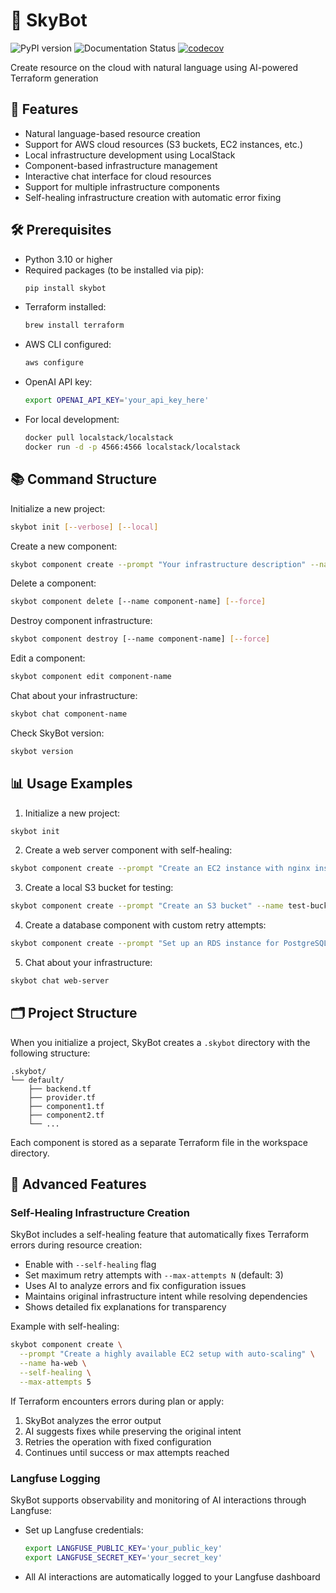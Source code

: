 # 🚀 SkyBot

![PyPI version](https://img.shields.io/pypi/v/skybot.svg)
![Documentation Status](https://readthedocs.org/projects/skybot/badge/?version=latest)
[![codecov](https://codecov.io/github/alaeddine-13/skybot/graph/badge.svg?token=XKIQV0FNC6)](https://codecov.io/github/alaeddine-13/skybot)

Create resource on the cloud with natural language using AI-powered Terraform generation

## 📖 Features

* Natural language-based resource creation
* Support for AWS cloud resources (S3 buckets, EC2 instances, etc.)
* Local infrastructure development using LocalStack
* Component-based infrastructure management
* Interactive chat interface for cloud resources
* Support for multiple infrastructure components
* Self-healing infrastructure creation with automatic error fixing

## 🛠️ Prerequisites

- Python 3.10 or higher
- Required packages (to be installed via pip):
  ```bash
  pip install skybot
  ```
- Terraform installed:
  ```bash
  brew install terraform
  ```
- AWS CLI configured:
  ```bash
  aws configure
  ```
- OpenAI API key:
  ```bash
  export OPENAI_API_KEY='your_api_key_here'
  ```
- For local development:
  ```bash
  docker pull localstack/localstack
  docker run -d -p 4566:4566 localstack/localstack
  ```

## 📚 Command Structure

Initialize a new project:
```bash
skybot init [--verbose] [--local]
```

Create a new component:
```bash
skybot component create --prompt "Your infrastructure description" --name component-name [--verbose] [--force] [--model MODEL_NAME] [--self-healing] [--max-attempts N]
```

Delete a component:
```bash
skybot component delete [--name component-name] [--force]
```

Destroy component infrastructure:
```bash
skybot component destroy [--name component-name] [--force]
```

Edit a component:
```bash
skybot component edit component-name
```

Chat about your infrastructure:
```bash
skybot chat component-name
```

Check SkyBot version:
```bash
skybot version
```

## 📊 Usage Examples

1. Initialize a new project:
```bash
skybot init
```

2. Create a web server component with self-healing:
```bash
skybot component create --prompt "Create an EC2 instance with nginx installed" --name web-server --self-healing
```

3. Create a local S3 bucket for testing:
```bash
skybot component create --prompt "Create an S3 bucket" --name test-bucket --local
```

4. Create a database component with custom retry attempts:
```bash
skybot component create --prompt "Set up an RDS instance for PostgreSQL" --name database --self-healing --max-attempts 5
```

5. Chat about your infrastructure:
```bash
skybot chat web-server
```

## 🗂️ Project Structure

When you initialize a project, SkyBot creates a `.skybot` directory with the following structure:

```
.skybot/
└── default/
    ├── backend.tf
    ├── provider.tf
    ├── component1.tf
    ├── component2.tf
    └── ...
```

Each component is stored as a separate Terraform file in the workspace directory.

## 🔧 Advanced Features

### Self-Healing Infrastructure Creation

SkyBot includes a self-healing feature that automatically fixes Terraform errors during resource creation:

- Enable with `--self-healing` flag
- Set maximum retry attempts with `--max-attempts N` (default: 3)
- Uses AI to analyze errors and fix configuration issues
- Maintains original infrastructure intent while resolving dependencies
- Shows detailed fix explanations for transparency

Example with self-healing:
```bash
skybot component create \
  --prompt "Create a highly available EC2 setup with auto-scaling" \
  --name ha-web \
  --self-healing \
  --max-attempts 5
```

If Terraform encounters errors during plan or apply:
1. SkyBot analyzes the error output
2. AI suggests fixes while preserving the original intent
3. Retries the operation with fixed configuration
4. Continues until success or max attempts reached

### Langfuse Logging

SkyBot supports observability and monitoring of AI interactions through Langfuse:

- Set up Langfuse credentials:
  ```bash
  export LANGFUSE_PUBLIC_KEY='your_public_key'
  export LANGFUSE_SECRET_KEY='your_secret_key'
  ```

- All AI interactions are automatically logged to your Langfuse dashboard
